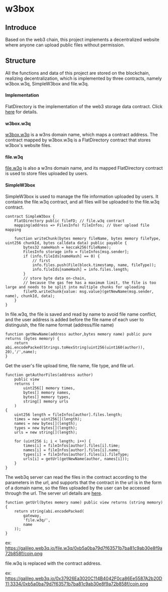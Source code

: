 # w3box

## Introduce
Based on the web3 chain, this project implements a decentralized website where anyone can upload public files without permission.
<br/>


## Structure
All the functions and data of this project are stored on the blockchain, realizing decentralization, which is implemented by three contracts, namely w3box.w3q, SimpleW3box and file.w3q.
<br/>

#### Implementation
FlatDirectory is the implementation of the web3 storage data contract. Click [here](https://docs.web3q.io/tutorials/migrate-your-website-to-web3q-in-5-mins) for details.

#### w3box.w3q
[w3box.w3q](https://galileo.web3q.io/w3ns.w3q/#/domains/w3box.w3q) is a w3ns domain name, which maps a contract address.
The contract mapped by w3box.w3q is a FlatDirectory contract that stores w3box's website files.

#### file.w3q
[file.w3q](https://galileo.web3q.io/w3ns.w3q/#/domains/file.w3q) is also a w3ns domain name, and its mapped FlatDirectory contract is used to store files uploaded by users.

#### SimpleW3box
SimpleW3box is used to manage the file information uploaded by users. It contains the file.w3q contract, and all files will be uploaded to the file.w3q contract.
```
contract SimpleW3box {
    FlatDirectory public fileFD; // file.w3q contract
    mapping(address => FilesInfo) fileInfos; // User upload file mapping
    
    function writeChunk(bytes memory fileName, bytes memory fileType, uint256 chunkId, bytes calldata data) public payable {
        bytes32 nameHash = keccak256(fileName);
        FilesInfo storage info = fileInfos[msg.sender];
        if (info.fileIds[nameHash] == 0) {
            // first
            info.files.push(File(block.timestamp, name, fileType));
            info.fileIds[nameHash] = info.files.length;
        }
        // store byte data on-chain, 
        // because the gas fee has a maximum limit, the file is too large and needs to be split into multiple chunks for uploading
        fileFD.writeChunk{value: msg.value}(getNewName(msg.sender, name), chunkId, data);
    }
}
```

In file.w3q, the file is saved and read by name to avoid file name conflict, and the user address is added before the file name of each user to distinguish, the file name format (address/file name)
```
function getNewName(address author,bytes memory name) public pure returns (bytes memory) {
    return abi.encodePacked(Strings.toHexString(uint256(uint160(author)), 20),'/',name);
}
```

Get the user's file upload time, file name, file type, and file url.
```
function getAuthorFiles(address author)
    public view
    returns (
        uint256[] memory times,
        bytes[] memory names,
        bytes[] memory types,
        string[] memory urls
    )
{
    uint256 length = fileInfos[author].files.length;
    times = new uint256[](length);
    names = new bytes[](length);
    types = new bytes[](length);
    urls = new string[](length);

    for (uint256 i; i < length; i++) {
        times[i] = fileInfos[author].files[i].time;
        names[i] = fileInfos[author].files[i].name;
        types[i] = fileInfos[author].files[i].fileType;
        urls[i] = getUrl(getNewName(author, names[i]));
    }
}
```

The web3q server can read the files in the contract according to the parameters in the url, and supports that the contract in the url is in the form of a domain name, so the files uploaded by the user can be accessed through the url. The server url details are [here](https://docs.web3q.io/advanced-topics/web3q-gateway).
```
function getUrl(bytes memory name) public view returns (string memory) {
    return string(abi.encodePacked(
        gateway,
        'file.w3q/',
        name
    ));
}
```
ex:
    https://galileo.web3q.io/file.w3q/0xb5a0ba79d7f63571b7ba81c9ab30e8f9a72b858f/coin.png

file.w3q is replaced with the contract address.

ex:
    https://galileo.web3q.io/0x37926Ea3020C114B4042F0ca86Ee5587A2b20D11:3334/0xb5a0ba79d7f63571b7ba81c9ab30e8f9a72b858f/coin.png

<br>

